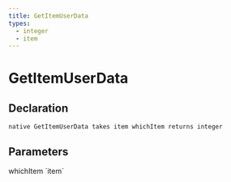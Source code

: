 ```yaml
---
title: GetItemUserData
types:
  - integer
  - item
---
```


# GetItemUserData

## Declaration

```
native GetItemUserData takes item whichItem returns integer
```

## Parameters
<dl>
  <dt>whichItem `item`</dt>
  <dd></dd>
</dl>